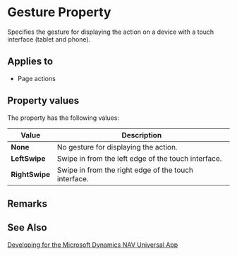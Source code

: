 <properties
                pageTitle="Gesture Property | Dynamics NAV"
                description="Describes the Gesture property for page actions in Dynamics NAV"
                services=""
                documentationCenter=""
                authors="jswymer"/>
<tags
    ms.prod="dynamics-nav-2017"
    ms.topic="article"
    ms.devlang="na"
    ms.tgt_pltfrm="na"
    ms.workload="na"
    ms.date="09/19/2016"
    ms.author="jswymer" />

# Gesture Property
Specifies the gesture for displaying the action on a device with a touch interface (tablet and phone).

## Applies to
*  Page actions
## Property values
The property has the following values:

|  Value  |  Description  |
|---------|---------------|
|**None** |No gesture for displaying the action.|
|**LeftSwipe**|Swipe in from the left edge of the touch interface.  |
|**RightSwipe**|Swipe in from the right edge of the touch interface.  |

## Remarks

## See Also
[Developing for the Microsoft Dynamics NAV Universal App](Developing-for-the-Microsoft-Dynamics-NAV-Universal-App.md)  
